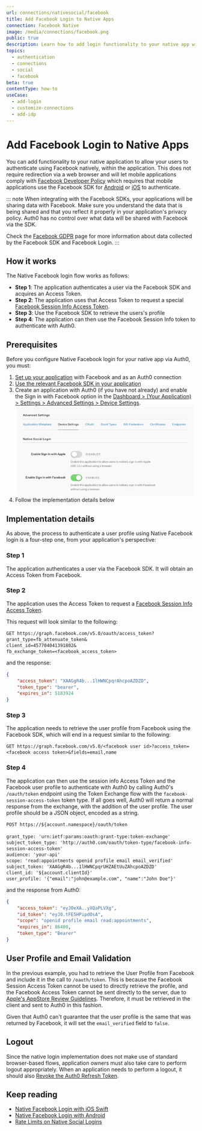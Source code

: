 ```yaml
---
url: connections/nativesocial/facebook
title: Add Facebook Login to Native Apps
connection: Facebook Native
image: /media/connections/facebook.png
public: true
description: Learn how to add login functionality to your native app with Facebook. 
topics:
  - authentication
  - connections
  - social
  - facebook
beta: true
contentType: how-to
useCase:
  - add-login
  - customize-connections
  - add-idp
---
```

# Add Facebook Login to Native Apps

You can add functionality to your native application to allow your users to authenticate using Facebook natively, within the application. This does not require redirection via a web browser and will let mobile applications comply with [Facebook Developer Policy](https://developers.facebook.com/policy/) which requires that mobile applications use the Facebook SDK for [Android](https://developers.facebook.com/docs/android) or [iOS](https://developers.facebook.com/docs/ios) to authenticate.

::: note
When integrating with the Facebook SDKs, your applications will be sharing data with Facebook. Make sure you understand the data that is being shared and that you reflect it properly in your application's privacy policy. Auth0 has no control over what data will be shared with Facebook via the SDK. 

Check the [Facebook GDPR](https://www.facebook.com/business/m/one-sheeters/gdpr-developer-faqs) page for more information about data collected by the Facebook SDK and Facebook Login.
:::

## How it works

The Native Facebook login flow works as follows:

* **Step 1**: The application authenticates a user via the Facebook SDK and acquires an Access Token.
* **Step 2**: The application uses that Access Token to request a special [Facebook Session Info Access Token](https://developers.facebook.com/docs/facebook-login/access-tokens/session-info-access-token).
* **Step 3**: Use the Facebook SDK to retrieve the users's profile
* **Step 4**: The application can then use the Facebook Session Info token to authenticate with Auth0.

## Prerequisites

Before you configure Native Facebook login for your native app via Auth0, you must:

1. [Set up your application](/connections/social/facebook) with Facebook and as an Auth0 connection
1. [Use the relevant Facebook SDK in your application](https://developers.facebook.com/docs/apis-and-sdks/)
1. Create an application with Auth0 (if you have not already) and enable the Sign in with Facebook option in the [Dashboard > (Your Application) > Settings > Advanced Settings > Device Settings](${manage_url}).
  ![Native Social Login Settings](/media/articles/connections/nativesocial/native-social-login.png)
1. Follow the implementation details below

## Implementation details

As above, the process to authenticate a user profile using Native Facebook login is a four-step one, from your application's perspective:

### Step 1

The application authenticates a user via the Facebook SDK. It will obtain an Access Token from Facebook.

### Step 2

The application uses the Access Token to request a [Facebook Session Info Access Token](https://developers.facebook.com/docs/facebook-login/access-tokens/session-info-access-token).

This request will look similar to the following:

```
GET https://graph.facebook.com/v5.0/oauth/access_token?
grant_type=fb_attenuate_token&
client_id=457704041391802&
fb_exchange_token=<facebook_access_token>
```

and the response:

```json
{
    "access_token": "XAAGgR4b...1lHWNCpqrAhcpoAZDZD",
    "token_type": "bearer",
    "expires_in": 5183924
}
```

### Step 3

The application needs to retrieve the user profile from Facebook using the Facebook SDK, which will end in a request similar to the following:

```
GET https://graph.facebook.com/v5.0/<facebook user id>?access_token=<facebook access token>&fields=email,name 
```

### Step 4

The application can then use the session info Access Token and the Facebook user profile to authenticate with Auth0 by calling Auth0's `/oauth/token` endpoint using the Token Exchange flow with the `facebook-session-access-token` token type. If all goes well, Auth0 will return a normal response from the exchange, with the addition of the user profile. The user profile should be a JSON object, encoded as a string.

```
POST https://${account.namespace}/oauth/token

grant_type: 'urn:ietf:params:oauth:grant-type:token-exchange'
subject_token_type: 'http://auth0.com/oauth/token-type/facebook-info-session-access-token'
audience: 'your-api'
scope: 'read:appointments openid profile email email_verified'
subject_token: 'XAAGgR4b...1lHWNCpqrUHZAEtUuZAhcpoAZDZD'
client_id: '${account.clientId}'
user_profile: '{"email":"john@example.com", "name":"John Doe"}'
```

and the response from Auth0:

```json
{
    "access_token": "eyJ0eXA..yXQaPLVXg",
    "id_token": "eyJ0.tFE5HPipdOsA",
    "scope": "openid profile email read:appointments",
    "expires_in": 86400,
    "token_type": "Bearer"
}
```

## User Profile and Email Validation

In the previous example, you had to retrieve the User Profile from Facebook and include it in the call to `/oauth/token`. This is because the Facebook Session Access Token cannot be used to directly retrieve the profile, and the Facebook Access Token cannot be sent directly to the server, due to [Apple's AppStore Review Guidelines](https://developer.apple.com/app-store/review/guidelines). Therefore, it must be retrieved in the client and sent to Auth0 in this fashion.

Given that Auth0 can't guarantee that the user profile is the same that was returned by Facebook, it will set the `email_verified` field to `false`. 

## Logout

Since the native login implementation does not make use of standard browser-based flows, application owners must also take care to perform logout appropriately. When an application needs to perform a logout, it should also [Revoke the Auth0 Refresh Token](/api/authentication#revoke-refresh-token).

## Keep reading

* [Native Facebook Login with iOS Swift](/quickstart/native/ios-swift-facebook-login)
* [Native Facebook Login with Android](/quickstart/native/android-facebook-login)
* [Rate Limits on Native Social Logins](/policies/rate-limits#limits-on-native-social-logins)
